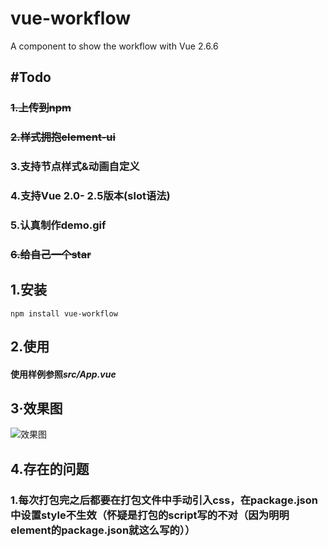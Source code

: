 # vue-workflow
A component to show the workflow with Vue 2.6.6

## #Todo
### ~~1.上传到npm~~
### ~~2.样式拥抱element-ui~~
### 3.支持节点样式&动画自定义
### 4.支持Vue 2.0- 2.5版本(slot语法)
### 5.认真制作demo.gif
### ~~6.给自己一个star~~

## 1.安装
`npm install vue-workflow`

## 2.使用
#### 使用样例参照*src/App.vue*

## 3·效果图
![效果图](https://github.com/cvSoldier/vue-workflow/blob/master/src/assets/demo.gif)

## 4.存在的问题
### 1.每次打包完之后都要在打包文件中手动引入css，在package.json中设置style不生效（怀疑是打包的script写的不对（因为明明element的package.json就这么写的））